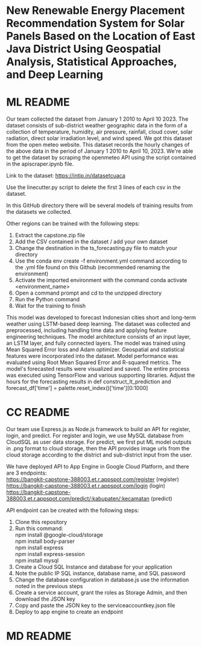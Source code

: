 # New Renewable Energy Placement Recommendation System for Solar Panels Based on the Location of East Java District Using Geospatial Analysis, Statistical Approaches, and Deep Learning

# ML README

Our team collected the dataset from January 1 2010 to April 10 2023. The dataset consists of sub-district weather geographic data in the form of a collection of temperature, humidity, air pressure, rainfall, cloud cover, solar radiation, direct solar irradiation level, and wind speed. We got this dataset from the open meteo website. This dataset records the hourly changes of the above data in the period of January 1 2010 to April 10, 2023. We're able to get the dataset by scraping the openmeteo API using the script contained in the apiscraper.ipynb file.

Link to the dataset: https://intip.in/datasetcuaca

Use the linecutter.py script to delete the first 3 lines of each csv in the dataset.

In this GitHub directory there will be several models of training results from the datasets we collected. 

Other regions can be trained with the following steps:
1. Extract the capstone.zip file
2. Add the CSV contained in the dataset / add your own dataset
3. Change the destination in the ts_forecasting.py file to match your directory
4. Use the conda env create -f environment.yml command according to the .yml file found on this Github (recommended renaming the environment)
5. Activate the imported environment with the command conda activate <environment_name>
6. Open a command prompt and cd to the unzipped directory
7. Run the Python command
8. Wait for the training to finish

This model was developed to forecast Indonesian cities short and long-term weather using LSTM-based deep learning. The dataset was collected and preprocessed, including handling time data and applying feature engineering techniques. The model architecture consists of an input layer, an LSTM layer, and fully connected layers. The model was trained using Mean Squared Error loss and Adam optimizer. Geospatial and statistical features were incorporated into the dataset. Model performance was evaluated using Root Mean Squared Error and R-squared metrics. The model's forecasted results were visualized and saved. The entire process was executed using TensorFlow and various supporting libraries. Adjust the hours for the forecasting results in def construct_lt_prediction and forecast_df['time'] = palette.reset_index()['time'][0:1000]

# CC README
Our team use Express.js as Node.js framework to build an API for register, login, and predict. For register and login, we use MySQL database from CloudSQL as user data storage. For predict, we first put ML model outputs in .png format to cloud storage, then the API provides image urls from the cloud storage according to the district and sub-district input from the user.

We have deployed API to App Engine in Google Cloud Platform, and there are 3 endpoints: <br>
https://bangkit-capstone-388003.et.r.appspot.com/register (register) <br>
https://bangkit-capstone-388003.et.r.appspot.com/login (login) <br>
https://bangkit-capstone-388003.et.r.appspot.com/predict/:kabupaten/:kecamatan (predict)

API endpoint can be created with the following steps:
1. Clone this repository
2. Run this command: <br>
npm install @google-cloud/storage <br>
npm install body-parser <br>
npm install express <br>
npm install express-session <br>
npm install mysql
3. Create a Cloud SQL Instance and database for your application
4. Note the public IP SQL instance, database name, and SQL password
5. Change the database configuration in database.js use the information noted in the previous steps
6. Create a service account, grant the roles as Storage Admin, and then download the JSON key
7. Copy and paste the JSON key to the serviceaccountkey.json file
8. Deploy to app engine to create an endpoint

# MD README
